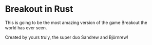 # Breakout in Rust

This is going to be the most amazing version of the game Breakout the world has ever seen.

Created by yours truly, the super duo Sandrew and Björnrew! 
